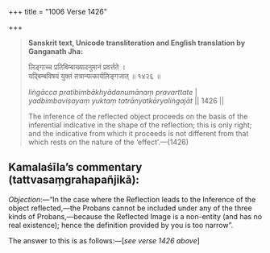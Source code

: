 +++
title = "1006 Verse 1426"

+++
> **Sanskrit text, Unicode transliteration and English translation by Ganganath Jha:** 
>
> लिङ्गाच्च प्रतिबिम्बाख्यादनुमानं प्रवर्त्तते ।  
> यद्बिम्बविषयं युक्तं तत्रान्यत्कार्यलिङ्गजात् ॥ १४२६ ॥ 
>
> *liṅgācca pratibimbākhyādanumānaṃ pravarttate* \|  
> *yadbimbaviṣayaṃ yuktaṃ tatrānyatkāryaliṅgajāt* \|\| 1426 \|\| 
>
> The inference of the reflected object proceeds on the basis of the inferential indicative in the shape of the reflection; this is only right; and the indicative from which it proceeds is not different from that which rests on the nature of the ‘effect’.—(1426)



## Kamalaśīla’s commentary (tattvasaṃgrahapañjikā):

*Objection*:—“In the case where the Reflection leads to the Inference of the object reflected,—the Probans cannot be included under any of the three kinds of Probans,—because the Reflected Image is a non-entity (and has no real existence); hence the definition provided by you is too narrow”.

The answer to this is as follows:—[*see verse 1426 above*]


